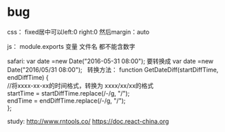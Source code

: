 # bug
css：
fixed居中可以left:0 right:0 然后margin：auto

js：
module.exports 变量 文件名 都不能含数字

safari:
var date =new Date("2016-05-31 08:00"); 
要转换成
var date =new Date("2016/05/31 08:00");  
转换方法：
function GetDateDiff(startDiffTime, endDiffTime) {  
            //将xxxx-xx-xx的时间格式，转换为 xxxx/xx/xx的格式   
            startTime = startDiffTime.replace(/\-/g, "/");  
            endTime = endDiffTime.replace(/\-/g, "/");  
};  

study:
http://www.rntools.co/
https://doc.react-china.org
